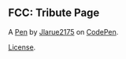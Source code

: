 FCC: Tribute Page
-----------------


A [Pen](https://codepen.io/jlarue2175/pen/xapPLg) by [Jlarue2175](https://codepen.io/jlarue2175) on [CodePen](https://codepen.io).

[License](https://codepen.io/jlarue2175/pen/xapPLg/license).